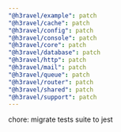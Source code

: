 ```yaml
---
"@h3ravel/example": patch
"@h3ravel/cache": patch
"@h3ravel/config": patch
"@h3ravel/console": patch
"@h3ravel/core": patch
"@h3ravel/database": patch
"@h3ravel/http": patch
"@h3ravel/mail": patch
"@h3ravel/queue": patch
"@h3ravel/router": patch
"@h3ravel/shared": patch
"@h3ravel/support": patch
---
```


chore: migrate tests suite to jest
